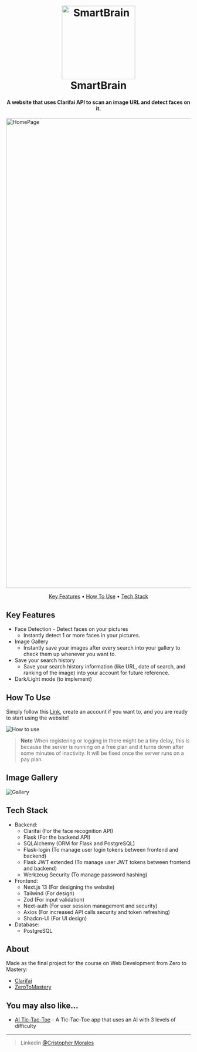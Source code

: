 <h1 align="center">
  <br>
  <a href="https://smartbrai.netlify.app/" target="_blank"><img src="https://github.com/CrisMorinaga/SmartBrain/assets/128830239/63b1aea3-fb59-4c6d-8ba7-070c22d1f1ed" alt="SmartBrain" width="200"></a>
  <br>
  SmartBrain
  <br>
</h1>

<h4 align="center">A website that uses Clarifai API to scan an image URL and detect faces on it. </h4>
<img width="1280" alt="HomePage" src="https://github.com/CrisMorinaga/SmartBrain/assets/128830239/d0628003-9c8f-4510-a5b5-ad8704482792">

<p align="center">
  <a href="#key-features">Key Features</a> •
  <a href="#how-to-use">How To Use</a> •
  <a href="#tech-stack">Tech Stack</a>
</p>


## Key Features

* Face Detection - Detect faces on your pictures
  - Instantly detect 1 or more faces in your pictures.
* Image Gallery
  - Instantly save your images after every search into your gallery to check them up whenever you want to.
* Save your search history 
  - Save your search history information (like URL, date of search, and ranking of the image) into your account for future reference.
* Dark/Light mode (to implement)

## How To Use

Simply follow this <a href="https://smartbrai.netlify.app/" target="_blank">Link</a>, create an account if you want to, and you are ready to start using the website!

![How to use](https://github.com/CrisMorinaga/SmartBrain/assets/128830239/ff55b309-9911-4c10-ab12-454ad43c6cb4)

> **Note**
> When registering or logging in there might be a tiny delay, this is because the server is running on a free plan and it turns down after some minutes of inactivity. It will be fixed once the server runs on a pay plan.

## Image Gallery

![Gallery](https://github.com/CrisMorinaga/SmartBrain/assets/128830239/d872a42c-13c4-46ac-9214-7e78505261f3)

## Tech Stack

* Backend:
  - Clarifai (For the face recognition API)
  - Flask (For the backend API)
  - SQLAlchemy (ORM for Flask and PostgreSQL)
  - Flask-login (To manage user login tokens between frontend and backend)
  - Flask JWT extended (To manage user JWT tokens between frontend and backend)
  - Werkzeug Security (To manage password hashing)
* Frontend:
  - Next.js 13 (For designing the website)
  - Tailwind (For design)
  - Zod (For input validation)
  - Next-auth (For user session management and security)
  - Axios (For increased API calls security and token refreshing)
  - Shadcn-UI (For UI design)
* Database:
  - PostgreSQL

## About

Made as the final project for the course on Web Development from Zero to Mastery:

- [Clarifai](https://www.clarifai.com/)
- [ZeroToMastery](https://zerotomastery.io/)


## You may also like...

- [AI Tic-Tac-Toe](https://github.com/CrisMorinaga/Tic-Tac-Toe) - A Tic-Tac-Toe app that uses an AI with 3 levels of difficulty

---

> Linkedin [@Cristopher Morales](www.linkedin.com/in/cristopher-morales-c)

